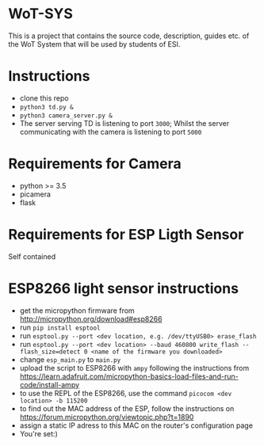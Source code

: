 # WoT-SYS

This is a project that contains the source code, description, guides etc. of the WoT System that will be used by students of ESI.

# Instructions
- clone this repo
- `python3 td.py &`
- `python3 camera_server.py &`
- The server serving TD is listening to port `3000`; Whilst the server communicating with the camera is listening to port `5000`

# Requirements for Camera 
- python >= 3.5
- picamera
- flask

# Requirements for ESP Ligth Sensor 

Self contained

# ESP8266 light sensor instructions
- get the micropython firmware from http://micropython.org/download#esp8266
- run `pip install esptool`
- run `esptool.py --port <dev location, e.g. /dev/ttyUSB0> erase_flash`
- run `esptool.py --port <dev location> --baud 460800 write_flash --flash_size=detect 0 <name of the firmware you downloaded>`
- change `esp_main.py` to `main.py`
- upload the script to ESP8266 with `ampy` following the instructions from https://learn.adafruit.com/micropython-basics-load-files-and-run-code/install-ampy
- to use the REPL of the ESP8266, use the command `picocom <dev location> -b 115200`
- to find out the MAC address of the ESP, follow the instructions on https://forum.micropython.org/viewtopic.php?t=1890
- assign a static IP adress to this MAC on the router's configuration page
- You're set:)
